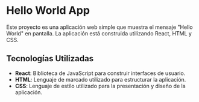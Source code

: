 # Hello World App

Este proyecto es una aplicación web simple que muestra el mensaje "Hello World" en pantalla. La aplicación está construida utilizando React, HTML y CSS.

## Tecnologías Utilizadas

- **React**: Biblioteca de JavaScript para construir interfaces de usuario.
- **HTML**: Lenguaje de marcado utilizado para estructurar la aplicación.
- **CSS**: Lenguaje de estilo utilizado para la presentación y diseño de la aplicación.
